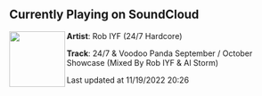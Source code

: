 ## Currently Playing on SoundCloud

[<img align="left" width="100" src="https://i1.sndcdn.com/artworks-hkuRCs69p4f8OVxB-cHsnow-t500x500.jpg">](https://soundcloud.com/dj-iyf/247-voodoo-panda-september-october-showcase-mixed-by-rob-iyf-al-storm)

**Artist**: Rob IYF (24/7 Hardcore) 

**Track**: 24/7 & Voodoo Panda September / October Showcase (Mixed By Rob IYF & Al Storm)

Last updated at 11/19/2022 20:26
